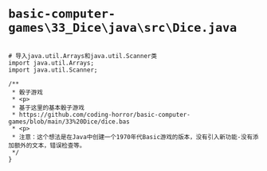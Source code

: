 # `basic-computer-games\33_Dice\java\src\Dice.java`

```

# 导入java.util.Arrays和java.util.Scanner类
import java.util.Arrays;
import java.util.Scanner;

/**
 * 骰子游戏
 * <p>
 * 基于这里的基本骰子游戏
 * https://github.com/coding-horror/basic-computer-games/blob/main/33%20Dice/dice.bas
 * <p>
 * 注意：这个想法是在Java中创建一个1970年代Basic游戏的版本，没有引入新功能-没有添加额外的文本，错误检查等。
 */
}

```
